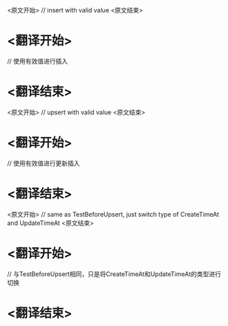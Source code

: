
<原文开始>
// insert with valid value
<原文结束>

# <翻译开始>
// 使用有效值进行插入
# <翻译结束>


<原文开始>
// upsert with valid value
<原文结束>

# <翻译开始>
// 使用有效值进行更新插入
# <翻译结束>


<原文开始>
// same as TestBeforeUpsert, just switch type of CreateTimeAt and UpdateTimeAt
<原文结束>

# <翻译开始>
// 与TestBeforeUpsert相同，只是将CreateTimeAt和UpdateTimeAt的类型进行切换
# <翻译结束>

